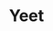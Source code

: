 ---
title: Yeet
description: Description
slug: 'slug-url'
published: '2022-3-16'
category: 'category'
image: 'social-image.webp'
---